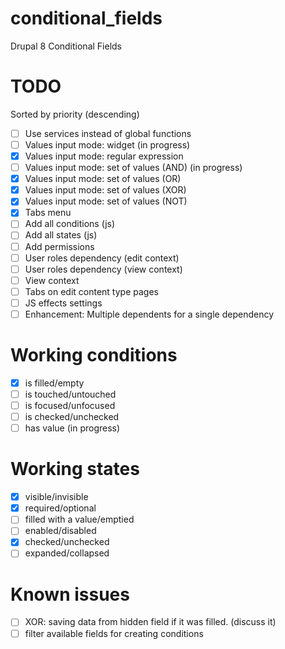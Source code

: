# conditional_fields
Drupal 8 Conditional Fields

# TODO
Sorted by priority (descending)
- [ ] Use services instead of global functions
- [ ] Values input mode: widget (in progress)
- [x] Values input mode: regular expression
- [ ] Values input mode: set of values (AND) (in progress)
- [x] Values input mode: set of values (OR)
- [x] Values input mode: set of values (XOR)
- [x] Values input mode: set of values (NOT)
- [x] Tabs menu
- [ ] Add all conditions (js)
- [ ] Add all states (js)
- [ ] Add permissions
- [ ] User roles dependency (edit context)
- [ ] User roles dependency (view context)
- [ ] View context
- [ ] Tabs on edit content type pages
- [ ] JS effects settings
- [ ] Enhancement: Multiple dependents for a single dependency

# Working conditions
- [x] is filled/empty
- [ ] is touched/untouched
- [ ] is focused/unfocused
- [ ] is checked/unchecked
- [ ] has value (in progress)

# Working states
- [x] visible/invisible
- [x] required/optional
- [ ] filled with a value/emptied
- [ ] enabled/disabled
- [x] checked/unchecked
- [ ] expanded/collapsed

# Known issues
- [ ] XOR: saving data from hidden field if it was filled. (discuss it)
- [ ] filter available fields for creating conditions
